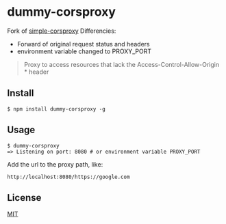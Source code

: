 dummy-corsproxy
==========

Fork of [simple-corsproxy](https://github.com/bmpvieira/simple-corsproxy)
Differencies:
 - Forward of original request status and headers
 - environment variable changed to PROXY_PORT

> Proxy to access resources that lack the Access-Control-Allow-Origin * header

Install
-------
```$ npm install dummy-corsproxy -g```

Usage
-----

```
$ dummy-corsproxy
=> Listening on port: 8080 # or environment variable PROXY_PORT
```

Add the url to the proxy path, like:

```
http://localhost:8080/https://google.com
```


License
-------
[MIT](https://raw.githubusercontent.com/korshunov/dummy-corsproxy/master/LICENSE)

